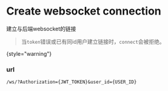 # Create websocket connection

建立与后端websocket的链接

> 当`token`错误或已有同id用户建立链接时，`connect`会被拒绝。
> 
{style="warning"}

### url

`/ws/?Authorization={JWT_TOKEN}&user_id={USER_ID}`